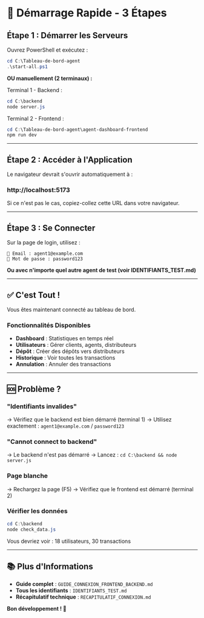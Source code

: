 # 🚀 Démarrage Rapide - 3 Étapes

## Étape 1 : Démarrer les Serveurs

Ouvrez PowerShell et exécutez :

```powershell
cd C:\Tableau-de-bord-agent
.\start-all.ps1
```

**OU manuellement (2 terminaux) :**

Terminal 1 - Backend :
```powershell
cd C:\backend
node server.js
```

Terminal 2 - Frontend :
```powershell
cd C:\Tableau-de-bord-agent\agent-dashboard-frontend
npm run dev
```

---

## Étape 2 : Accéder à l'Application

Le navigateur devrait s'ouvrir automatiquement à :
### http://localhost:5173

Si ce n'est pas le cas, copiez-collez cette URL dans votre navigateur.

---

## Étape 3 : Se Connecter

Sur la page de login, utilisez :

```
📧 Email : agent1@example.com
🔑 Mot de passe : password123
```

**Ou avec n'importe quel autre agent de test (voir IDENTIFIANTS_TEST.md)**

---

## ✅ C'est Tout !

Vous êtes maintenant connecté au tableau de bord.

### Fonctionnalités Disponibles

- **Dashboard** : Statistiques en temps réel
- **Utilisateurs** : Gérer clients, agents, distributeurs
- **Dépôt** : Créer des dépôts vers distributeurs
- **Historique** : Voir toutes les transactions
- **Annulation** : Annuler des transactions

---

## 🆘 Problème ?

### "Identifiants invalides"
→ Vérifiez que le backend est bien démarré (terminal 1)
→ Utilisez exactement : `agent1@example.com` / `password123`

### "Cannot connect to backend"
→ Le backend n'est pas démarré
→ Lancez : `cd C:\backend && node server.js`

### Page blanche
→ Rechargez la page (F5)
→ Vérifiez que le frontend est démarré (terminal 2)

### Vérifier les données
```powershell
cd C:\backend
node check_data.js
```
Vous devriez voir : 18 utilisateurs, 30 transactions

---

## 📚 Plus d'Informations

- **Guide complet** : `GUIDE_CONNEXION_FRONTEND_BACKEND.md`
- **Tous les identifiants** : `IDENTIFIANTS_TEST.md`
- **Récapitulatif technique** : `RECAPITULATIF_CONNEXION.md`

**Bon développement ! 🎉**
